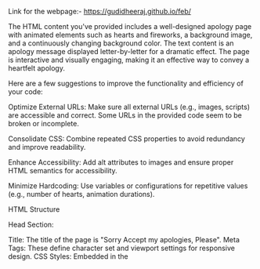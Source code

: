 Link for the webpage:- https://gudidheeraj.github.io/feb/

The HTML content you've provided includes a well-designed apology page with animated elements such as hearts and fireworks, a background image, and a continuously changing background color. The text content is an apology message displayed letter-by-letter for a dramatic effect. The page is interactive and visually engaging, making it an effective way to convey a heartfelt apology.

Here are a few suggestions to improve the functionality and efficiency of your code:

Optimize External URLs: Make sure all external URLs (e.g., images, scripts) are accessible and correct. Some URLs in the provided code seem to be broken or incomplete.

Consolidate CSS: Combine repeated CSS properties to avoid redundancy and improve readability.

Enhance Accessibility: Add alt attributes to images and ensure proper HTML semantics for accessibility.

Minimize Hardcoding: Use variables or configurations for repetitive values (e.g., number of hearts, animation durations).

HTML Structure

Head Section:

Title: The title of the page is "Sorry Accept my apologies, Please".
Meta Tags: These define character set and viewport settings for responsive design.
CSS Styles: Embedded in the <style> tag, detailing the visual presentation of elements.
Body Section:

Script Inclusion: Includes jQuery for DOM manipulation and event handling.
Background and Containers:
A main container (.bg_heart) with a background image for a visual theme.
Another container (.container) for displaying the main text.
Dynamic Elements:

Fireworks, hearts, and a typewriter effect for text.
CSS Styles
Global Styles:

html, body: Sets up a background image, disables text selection, sets the font, and makes the page overflow hidden to prevent scrollbars.
.modal: Styles for a dialog/modal box with flex alignment.
.button-primary and .button-secondary: Button styles with hover and active states.
.firework: Defines the appearance and animation of fireworks.
.heart: Styles for heart shapes with background images and animations.
Keyframes Animations:

@keyframes explode: Controls the animation of fireworks.
@keyframes floatHeart: Defines the floating motion of hearts.
@keyframes colorChange: Alternates the background color of hearts between violet and blue.
JavaScript Functionality
On Document Ready:

Background Image Rotation:
Changes the background image of the container every 10 seconds.
Uses an array of image URLs and cycles through them.
Firework Creation:

Creates 10 fireworks with random positions and appends them to the body.
Each firework is removed after its animation ends.
Heart Creation:

Generates multiple heart elements positioned randomly within the viewport.
Each heart follows the defined animations for movement and color change.
Typewriter Effect:

Displays a predefined message letter by letter.
Controls the insertion of line breaks and resets the text display based on specific characters (<, >).
Detailed Breakdown:
Background Images:

The script dynamically changes the background image of the .container element, cycling through predefined images to add visual interest.
Fireworks:

Each firework is a div element styled to look like a small circle.
Positioned randomly across the screen.
Animates using @keyframes explode which simulates a firework explosion by scaling up and fading out.
Hearts:

Heart elements are created with CSS, using pseudo-elements to form the two halves of a heart.
Positioned randomly across the screen.
Animated to float and change color using @keyframes floatHeart and @keyframes colorChange.
Typewriter Effect:

A long message is displayed on the screen, character by character.
Special characters control the behavior: < inserts a line break, > clears the current text.
Responsive Design:
Media Queries:
Adjusts the size and positioning of the modal for screens with widths of 1024px and below.
Ensures that the modal fits appropriately on smaller screens.
User Experience Enhancements:
Non-selectable Text: Ensures that the user cannot select text, likely to maintain the visual integrity of the animations and text display.
Overflow Hidden: Prevents scrollbars, ensuring that all visual elements are contained within the viewport.
Animations: Various animations (floating hearts, changing background images, and typewriter text) create an engaging and dynamic user experience.
